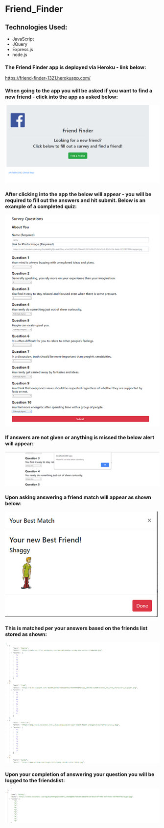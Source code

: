 # Friend_Finder

## Technologies Used:

- JavaScript
- JQuery
- Express.js
- node.js

### The Friend Finder app is deployed via Heroku - link below:
https://friend-finder-1321.herokuapp.com/

### When going to the app you will be asked if you want to find a new friend - click into the app as asked below:
![](Images/entrance.PNG)


### After clicking into the app the below will appear - you will be required to fill out the answers and hit submit. Below is an example of a completed quiz:
![](Images/completeanswers.PNG)


### If answers are not given or anything is missed the below alert will appear:
![](Images/nodata.PNG)

### Upon asking answering a friend match will appear as shown below:
![](Images/answer.PNG)


### This is matched per your answers based on the friends list stored as shown:
![](Images/friendsList.PNG)


### Upon your completion of answering your question you will be logged to the friendslist:
![](Images/addedtolist.PNG)
